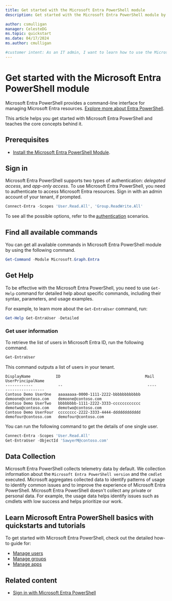 ```yaml
---
title: Get started with the Microsoft Entra PowerShell module
description: Get started with the Microsoft Entra PowerShell module by using it perform some basic tasks.

author: csmulligan
manager: CelesteDG
ms.topic: quickstart
ms.date: 04/17/2024
ms.author: cmulligan

#customer intent: As an IT admin, I want to learn how to use the Microsoft Entra PowerShell module, so that I can manage Entra resources.
---
```


# Get started with the Microsoft Entra PowerShell module

Microsoft Entra PowerShell provides a command-line interface for managing Microsoft Entra resources. [Explore more about Entra PowerShell](overview.md).

This article helps you get started with Microsoft Entra PowerShell and teaches the core concepts behind it.

## Prerequisites

- [Install the Microsoft Entra PowerShell Module](installation.md).

## Sign in

Microsoft Entra PowerShell supports two types of authentication: _delegated access_, and _app-only access_. To use Microsoft Entra PowerShell, you need to authenticate to access Microsoft Entra resources. Sign in with an admin account of your tenant, if prompted.

```powershell
Connect-Entra -Scopes 'User.Read.All', 'Group.ReadWrite.All'
```

To see all the possible options, refer to the [authentication][auth-scenarios] scenarios.

## Find all available commands

You can get all available commands in Microsoft Entra PowerShell module by using the following command.

```powershell
Get-Command -Module Microsoft.Graph.Entra
```

## Get Help

To be effective with the Microsoft Entra PowerShell, you need to use `Get-Help` command for detailed help about specific commands, including their syntax, parameters, and usage examples.

For example, to learn more about the `Get-EntraUser` command, run:

```powershell
Get-Help Get-EntraUser -Detailed
```

### Get user information

To retrieve the list of users in Microsoft Entra ID, run the following command.

```powershell
Get-EntraUser
```

This command outputs a list of users in your tenant.

```output
DisplayName           ID                                     Mail                    UserPrincipalName
------------           --                                     ----                    -----------------
Contoso Demo UserOne   aaaaaaaa-0000-1111-2222-bbbbbbbbbbbb   demoone@contoso.com    demoone@contoso.com
Contoso Demo UserTwo   bbbbbbbb-1111-2222-3333-cccccccccccc   demotwo@contoso.com    demotwo@contoso.com
Contoso Demo UserFour  cccccccc-2222-3333-4444-dddddddddddd   demofour@contoso.com   demofour@contoso.com
```

You can run the following command to get the details of one single user.

```powershell
Connect-Entra -Scopes 'User.Read.All'
Get-EntraUser -ObjectId 'SawyerM@contoso.com'
```

## Data Collection

Microsoft Entra PowerShell collects telemetry data by default. We collection information about the `Microsoft Entra PowerShell version` and the `cmdlet` executed. Microsoft aggregates collected data to identify patterns of usage to identify common issues and to improve the experience of Microsoft Entra PowerShell. Microsoft Entra PowerShell doesn't collect any private or personal data. For example, the usage data helps identify issues such as cmdlets with low success and helps prioritize our work.

## Learn Microsoft Entra PowerShell basics with quickstarts and tutorials

To get started with Microsoft Entra PowerShell, check out the detailed how-to guide for:

- [Manage users](manage-user.md)
- [Manage groups](manage-groups.md)
- [Manage apps](manage-apps.md)

## Related content

- [Sign in with Microsoft Entra PowerShell][auth-scenarios]

<!-- link references -->
[auth-scenarios]: authentication-scenarios.md
